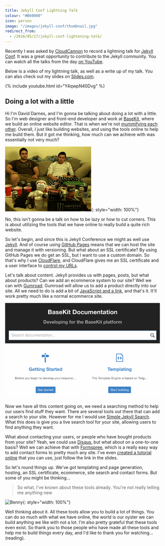 ```yaml
---
title: Jekyll Conf Lightning Talk
colour: "#B60000"
icon: person
image: "/images/jekyll-conf/thumbnail.jpg"
redirect_from:
  - /2016/05/17/jekyll-conf-lightening-talk/
---
```


Recently I was asked by [CloudCannon](https://cloudcannon.com/) to record a lightning talk for [Jekyll Conf](https://jekyllconf.com/). It was a great opportunity to contribute to the Jekyll community. You can watch all the talks from the day [on YouTube](https://www.youtube.com/playlist?list=PLrxYIq_0LFJdi2HJ6lnY4nm7ewu221hyS).

<!-- more -->

Below is a video of my lightning talk, as well as a write up of my talk. You can also check out my slides on [Slides.com](https://slides.com/daviddarnes/deck-1).

{% include youtube.html id="Y4qwpN40Dvg" %}

## Doing a lot with a little

Hi I'm David Darnes, and I'm gonna be talking about doing a lot with a little. So I'm web designer and front-end developer and work at [BaseKit](https://www.basekit.com/), where we build an online website editor. That is when we're not [mummifying each other](https://slides.com/daviddarnes/deck-1#/2). Overall, I just like building websites, and using the tools online to help me build them. But it got me thinking, how much can we achieve with was essentially not very much?

![lazy](/images/jekyll-conf/lazy.gif "lazy"){: style="width: 100%"}

No, this isn't gonna be a talk on how to be lazy or how to cut corners. This is about utilizing the tools that we have online to really build a quite rich website.

So let's begin, and since this is Jekyll Conference we might as well use [Jekyll](https://jekyllrb.com/). And of course using [GitHub Pages](https://pages.github.com/) means that we can host the site and manage it with versioning. But what about an SSL certificate? By using GitHub Pages we do get an SSL, but I want to use a custom domain. So that's why I use [CloudFlare](https://www.cloudflare.com/), and CloudFlare gives me an SSL certificate and a user interface to [control my URLs](https://slides.com/daviddarnes/deck-1/#/6).

Let's talk about content. Jekyll provides us with pages, posts, but what about products? Can we add an ecommerce system to our site? Well we can with [Gumroad](https://gumroad.com/). Gumroad will allow us to add a product directly into our site. All we need to do is add a bit of [JavaScript and a link](https://slides.com/daviddarnes/deck-1/#/8), and that's it. It'll work pretty much like a normal ecommerce site.

![Simple Jekyll Search](/images/jekyll-conf/docs-search.gif "Simple Jekyll Search")

Now we have all this content going on, we need a searching method to help our users find stuff they want. There are several tools out there that can add a search to your site. However for me I would use [Simple Jekyll Search](https://github.com/christian-fei/Simple-Jekyll-Search). What this does is give you a live search tool for your site, allowing users to find anything they want.

What about contacting your users, or people who have bought products from your site? Yeah, we could use [Disqus](https://disqus.com/), but what about on a one-to-one basis? Well we can achieve that with [Formspree](https://formspree.io/), which is a really easy way to add contact forms to pretty much any site. I've even [created a tutorial online](https://webdesign.tutsplus.com/tutorials/quick-tip-add-a-formspree-form-to-your-static-sites--cms-23870) that you can use, just follow the link in the slides.

So let's round things up. We've got templating and page generation, hosting, an SSL certificate, ecommerce, site search and contact forms. But some of you might be thinking...

> So what, I've known about these tools already. You're not really telling me anything new

![Benny](/images/jekyll-conf/benny.gif "Benny"){: style="width: 100%"}

Well thinking about it. All these tools allow you to build a lot of things. You can do so much with what we have online, the world is our oyster we can build anything we like with not a lot. I'm also pretty grateful that these tools even exist. So thank you to those people who have made all these tools and help me to build things every day, and I'd like to thank you for watching... (reading).
